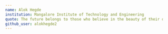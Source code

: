 ```yaml
---
name: Alok Hegde
institution: Mangalore Institute of Technology and Engineering
quote: The future belongs to those who believe in the beauty of their dreams
github_user: alokhegde2
---
```

